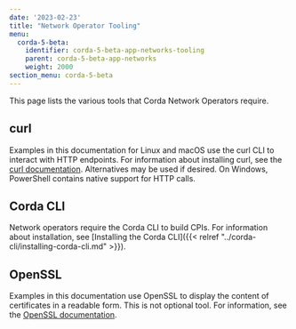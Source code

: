 ```yaml
---
date: '2023-02-23'
title: "Network Operator Tooling"
menu:
  corda-5-beta:
    identifier: corda-5-beta-app-networks-tooling
    parent: corda-5-beta-app-networks
    weight: 2000
section_menu: corda-5-beta
---
```

This page lists the various tools that Corda Network Operators require.

## curl

Examples in this documentation for Linux and macOS use the curl CLI to interact with HTTP endpoints. For information about installing curl, see the [curl documentation](https://curl.se/). Alternatives may be used if desired.
On Windows, PowerShell contains native support for HTTP calls.
## Corda CLI

Network operators require the Corda CLI to build CPIs.
For information about installation, see [Installing the Corda CLI]({{< relref "../corda-cli/installing-corda-cli.md" >}}).

## OpenSSL

Examples in this documentation use OpenSSL to display the content of certificates in a readable form. This is not optional tool. For information, see the [OpenSSL documentation](https://www.openssl.org/docs/). 